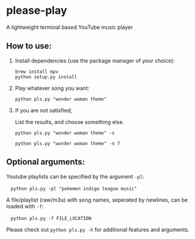 # please-play
A lightweight terminal based YouTube music player

## How to use:

1. Install dependencies (use the package manager of your choice):

    ```
    brew install mpv
    python setup.py install
    ```

2. Play whatever song you want:

    ```python pls.py "wonder woman theme"```

3. If you are not satisfied;

    List the results, and choose something else.

    ```python pls.py "wonder woman theme" -s```

    ```python pls.py "wonder woman theme" -n 7```

## Optional arguments:
Youtube playlists can be specified by the argument `-pl`:

    ```python pls.py -pl "pokemon indigo league music"```

A file/playlist (raw/m3u) with song names, seperated by newlines, can be loaded with `-f`:

    ```python pls.py -f FILE_LOCATION```


Please check out `python pls.py -h` for additional features and arguments.
